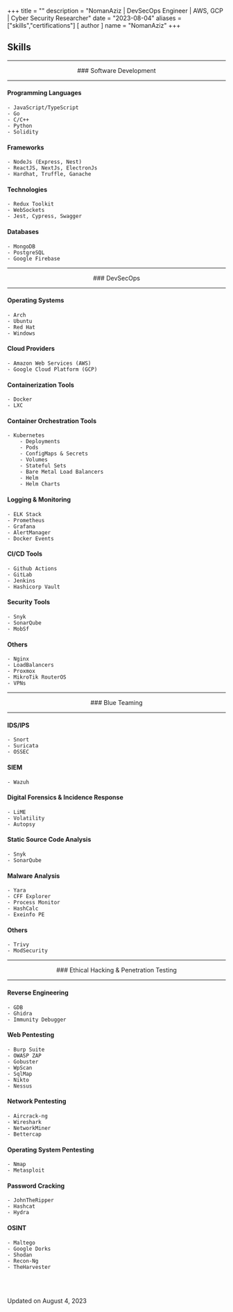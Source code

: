 +++
title = ""
description = "NomanAziz | DevSecOps Engineer | AWS, GCP | Cyber Security Researcher"
date = "2023-08-04"
aliases = ["skills","certifications"]
[ author ]
  name = "NomanAziz"
+++

## **Skills**

---

<p align="center">
### Software Development
</p>

---

#### Programming Languages
```
- JavaScript/TypeScript
- Go
- C/C++
- Python
- Solidity
```

#### Frameworks
```
- NodeJs (Express, Nest)
- ReactJS, NextJs, ElectronJs
- Hardhat, Truffle, Ganache
```

#### Technologies
```
- Redux Toolkit
- WebSockets
- Jest, Cypress, Swagger
```

#### Databases
```
- MongoDB
- PostgreSQL
- Google Firebase
```

---

<p align="center">
### DevSecOps
</p>

---

#### Operating Systems
```
- Arch
- Ubuntu
- Red Hat
- Windows
```

#### Cloud Providers
```
- Amazon Web Services (AWS)
- Google Cloud Platform (GCP)
```

#### Containerization Tools
```
- Docker
- LXC
```

#### Container Orchestration Tools
```
- Kubernetes
    - Deployments
    - Pods
    - ConfigMaps & Secrets
    - Volumes
    - Stateful Sets
    - Bare Metal Load Balancers
    - Helm
    - Helm Charts
```

#### Logging & Monitoring
```
- ELK Stack
- Prometheus
- Grafana
- AlertManager
- Docker Events
```

#### CI/CD Tools
```
- Github Actions
- GitLab
- Jenkins
- Hashicorp Vault
```

#### Security Tools
```
- Snyk
- SonarQube
- MobSf
```

#### Others
```
- Nginx
- LoadBalancers
- Proxmox
- MikroTik RouterOS
- VPNs
```

---

<p align="center">
### Blue Teaming
</p>

---

#### IDS/IPS
```
- Snort
- Suricata
- OSSEC
```

#### SIEM
```
- Wazuh
```

#### Digital Forensics & Incidence Response
```
- LiME
- Volatility
- Autopsy
```

#### Static Source Code Analysis
```
- Snyk
- SonarQube
```

#### Malware Analysis
```
- Yara
- CFF Explorer
- Process Monitor
- HashCalc
- Exeinfo PE
```

#### Others
```
- Trivy
- ModSecurity
```

---

<p align="center">
### Ethical Hacking & Penetration Testing
</p>

---

#### Reverse Engineering
```
- GDB
- Ghidra
- Immunity Debugger
```

#### Web Pentesting
```
- Burp Suite
- OWASP ZAP
- Gobuster
- WpScan
- SqlMap
- Nikto
- Nessus
```

#### Network Pentesting
```
- Aircrack-ng
- Wireshark
- NetworkMiner
- Bettercap
```

#### Operating System Pentesting
```
- Nmap
- Metasploit
```

#### Password Cracking
```
- JohnTheRipper
- Hashcat
- Hydra
```

#### OSINT
```
- Maltego
- Google Dorks
- Shodan
- Recon-Ng
- TheHarvester
```

<br><br>

<div class="date">
Updated on August 4, 2023
</div>